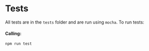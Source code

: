 # Tests

All tests are in the `tests` folder and are run using `mocha`. To run tests:

#### Calling:

```sh
npm run test
```
